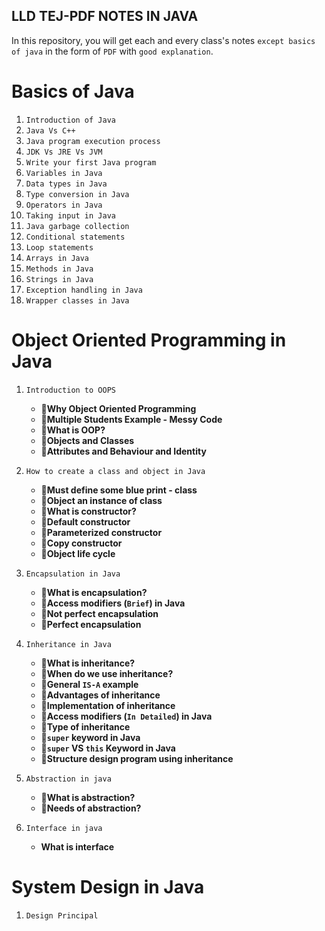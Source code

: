 

## LLD TEJ-PDF NOTES IN JAVA

In this repository, you will get each and every class's notes `except basics of java` in the form of `PDF` with `good explanation`.


# Basics of Java

1. `Introduction of Java`
2. `Java Vs C++`
3. `Java program execution process`
4. `JDK Vs JRE Vs JVM`
5. `Write your first Java program`
6. `Variables in Java`
7. `Data types in Java`
8. `Type conversion in Java`
9. `Operators in Java`
10. `Taking input in Java`
11. `Java garbage collection`
12. `Conditional statements`
13. `Loop statements`
14. `Arrays in Java`
15. `Methods in Java`
16. `Strings in Java`
17. `Exception handling in Java`
18. `Wrapper classes in Java`

# Object Oriented Programming in Java

1. `Introduction to OOPS`
    - **📝Why Object Oriented Programming**
    - **📝Multiple Students Example - Messy Code**
    - **📝What is OOP?**
    - **📝Objects and Classes**
    - **📝Attributes and Behaviour and Identity**
2. `How to create a class and object in Java`
    - **📝Must define some blue print - class**
    - **📝Object an instance of class**
    - **📝What is constructor?**
    - **📝Default constructor**
    - **📝Parameterized constructor**
    - **📝Copy constructor**
    - **📝Object life cycle**
3. `Encapsulation in Java`
    - **📝What is encapsulation?**
    - **📝Access modifiers (`Brief`) in Java**
    - **📝Not perfect encapsulation**
    - **📝Perfect encapsulation**
4. `Inheritance in Java`
    - **📝What is inheritance?**
    - **📝When do we use inheritance?**
    - **📝General `IS-A` example**
    - **📝Advantages of inheritance**
    - **📝Implementation of inheritance**
    - **📝Access modifiers (`In Detailed`) in Java**
    - **📝Type of inheritance**
    - **📝`super` keyword in Java**
    - **📝`super` VS `this` Keyword in Java**
    - **📝Structure design program using inheritance**
5. `Abstraction in java`
    - **📝What is abstraction?**
    - **📝Needs of abstraction?**

6. `Interface in java`
   - **What is interface**


# System Design in Java

1. `Design Principal`